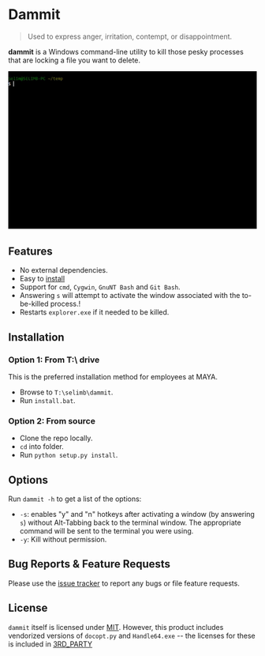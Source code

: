# Dammit

> Used to express anger, irritation, contempt, or disappointment.

**dammit** is a Windows command-line utility to kill those pesky processes that are locking a file you want to delete.

![](docs/video.gif)

## Features

* No external dependencies. 
* Easy to [install](#installation)
* Support for `cmd`, `Cygwin`, `GnuNT Bash` and `Git Bash`.
* Answering `s` will attempt to activate the window associated with the to-be-killed process.!
* Restarts `explorer.exe` if it needed to be killed. 

## Installation

### Option 1: From T:\ drive
This is the preferred installation method for employees at MAYA.

* Browse to `T:\selimb\dammit`.
* Run `install.bat`.

### Option 2: From source

* Clone the repo locally.
* `cd` into folder.
* Run `python setup.py install`.

## Options

Run `dammit -h` to get a list of the options:
* `-s`: enables "y" and "n" hotkeys after activating a window (by answering `s`) without Alt-Tabbing back to the terminal window. The appropriate command will be sent to the terminal you were using.
* `-y`: Kill without permission.

## Bug Reports & Feature Requests

Please use the [issue tracker](https://github.com/beselim/dammit/issues) to report any bugs or file feature requests.

## License

`dammit` itself is licensed under [MIT](LICENSE). However, this product includes vendorized versions of `docopt.py` and `Handle64.exe` -- the licenses for these is included in [3RD_PARTY](3RD_PARTY)
